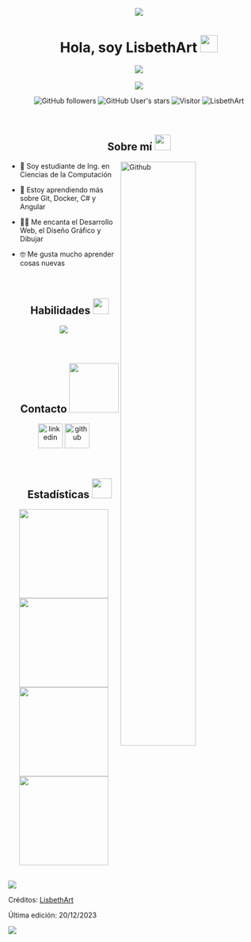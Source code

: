 <!-- H1 sin borde inferior -->
<div id="user-content-toc">
  <ul align="center">
    <img src="https://user-images.githubusercontent.com/73097560/115834477-dbab4500-a447-11eb-908a-139a6edaec5c.gif">
    <summary><h1 align="center">Hola, soy LisbethArt <img src="https://media.giphy.com/media/hvRJCLFzcasrR4ia7z/giphy.gif" width="35"></h1></summary>
    <img src="https://i.imgur.com/LJjd5ia.png"><br><br>
    <img src="https://user-images.githubusercontent.com/73097560/115834477-dbab4500-a447-11eb-908a-139a6edaec5c.gif">
  </ul>
</div>

<!-- Badges centrados -->
<div id="center-badges">
  <ul align="center">

![GitHub followers](https://img.shields.io/github/followers/LisbethArt?style=social) ![GitHub User's stars](https://img.shields.io/github/stars/LisbethArt?style=social) ![Visitor](https://visitor-badge.laobi.icu/badge?page_id=LisbethArt.repoName) <img src="https://komarev.com/ghpvc/?username=LisbethArt" alt="LisbethArt" />

  </ul>
</div>
<br>

<!--Sobre mí-->
<div id="user-content-toc">
  <ul align="center">
    <h2>Sobre mí <img src="https://github.com/7oSkaaa/7oSkaaa/blob/main/Images/about_me.gif?raw=true" width = 32px></h2>
  </ul>
</div>
<img width="55%" align="right" alt="Github" src="https://raw.githubusercontent.com/onimur/.github/master/.resources/git-header.svg" />

- 🏫 Soy estudiante de Ing. en Ciencias de la Computación
  
- 🌱 Estoy aprendiendo más sobre Git, Docker, C# y Angular
  
- 🧑‍💻 Me encanta el Desarrollo Web, el Diseño Gráfico y Dibujar
  
- 🤓 Me gusta mucho aprender cosas nuevas
<br><br><br>

<!-- Habilidades, con íconos -->
<div id="user-content-toc">
  <ul align="center">
    <h2>Habilidades <img src = "https://media2.giphy.com/media/QssGEmpkyEOhBCb7e1/giphy.gif?cid=ecf05e47a0n3gi1bfqntqmob8g9aid1oyj2wr3ds3mg700bl&rid=giphy.gif" width = 32px></h2>
  </ul>
</div>
<p align="center">
  <a href="https://skillicons.dev">
    <img src="https://skillicons.dev/icons?i=github,git,html,css,js,ts,angular,dotnet,php,py,cs,mysql,postgres,mongodb,discord,ai,ps,docker,postman,vscode&perline=14" />
  </a>
</p>
<br>

<!-- Contacto, con íconos y links -->
<div id="user-content-toc">
  <ul align="center">
    <h2>    Contacto <img src='https://raw.githubusercontent.com/ShahriarShafin/ShahriarShafin/main/Assets/handshake.gif' width="100px"> </h2>
  </ul>
</div>
<p align="center">
<a href="https://www.linkedin.com/in/lisbeth-argueta-153601234/" target="blank"><img align="center" src="https://skillicons.dev/icons?i=linkedin" alt="linkedin" height="50" width="50" /></a>
  <a href="https://github.com/LisbethArt" target="blank"><img align="center" src="https://skillicons.dev/icons?i=github" alt="github" height="50" width="50" /></a>
</p>
<br>

<!-- Estadísticas -->
<div id="user-content-toc">
  <ul align="center">
    <h2>Estadísticas <img src="https://media.giphy.com/media/iY8CRBdQXODJSCERIr/giphy.gif" width="40" height="40" margin-right="10"></h2>
  </ul>
</div>

<p align="center">
<a href="https://github.com/ArisGuimera">
  <img height="180em" src="https://github-readme-stats.vercel.app/api?username=LisbethArt&show_icons=true&theme=algolia"/>
  <img height="180em" src="https://github-readme-streak-stats.herokuapp.com/?user=LisbethArt&theme=algolia"/>
  <img height="180em" src="https://github-readme-stats.vercel.app/api/top-langs/?username=LisbethArt&theme=algolia"/>
  <img height="180em" src="https://github-readme-stats.vercel.app/api?username=LisbethArt&show_icons=true&locale=en&count_private=true&hide_rank=true&custom_title=My%20GitHub%20Stats&disable_animations=true&theme=algolia"/>
</a>
</p><br>

<!-- Divisor horizontal (Gradiente) -->
<img src="https://user-images.githubusercontent.com/73097560/115834477-dbab4500-a447-11eb-908a-139a6edaec5c.gif">

Créditos: [LisbethArt](https://github.com/LisbethArt)

Última edición: 20/12/2023

<img src="https://user-images.githubusercontent.com/73097560/115834477-dbab4500-a447-11eb-908a-139a6edaec5c.gif">
